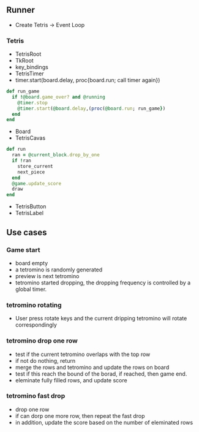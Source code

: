 ## Runner
* Create Tetris -> Event Loop

### Tetris
* TetrisRoot
 * TkRoot
  * key_bindings
* TetrisTimer
 * timer.start(board.delay, proc{board.run; call timer again}) 
 ```ruby
 def run_game
   if !@board.game_over? and @running
     @timer.stop
     @timer.start(@board.delay,(proc(@board.run; run_game})
   end
 end
 ```
* Board
 * TetrisCavas
 ```ruby
 def run
   ran = @current_block.drop_by_one
   if !ran
     store_current
     next_piece
   end
   @game.update_score
   draw
 end
 ```
* TetrisButton
* TetrisLabel

## Use cases
### Game start
* board empty
* a tetromino is randomly generated
* preview is next tetromino
* tetromino started dropping, the dropping frequency is controlled by a global timer.

### tetromino rotating
* User press rotate keys and the current dripping tetromino will rotate correspondingly

### tetromino drop one row
* test if the current tetromino overlaps with the top row
* if not do nothing, return
* merge the rows and tetromino and update the rows on board
* test if this reach the bound of the borad, if reached, then game end.
* eleminate fully filled rows, and update score

### tetromino fast drop
* drop one row
* if can dorp one more row, then repeat the fast drop
* in addition, update the score based on the number of eleminated rows


